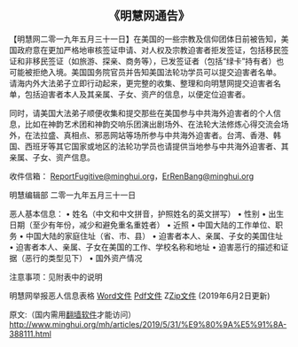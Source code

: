 <h2 align=center>《明慧网通告》</h2>

【明慧网二零一九年五月三十一日】在美国的一些宗教及信仰团体日前被告知，美国政府意在更加严格地审核签证申请、对人权及宗教迫害者拒发签证，包括移民签证和非移民签证（如旅游、探亲、商务等），已发签证者（包括“绿卡”持有者）也可能被拒绝入境。美国国务院官员并告知美国法轮功学员可以提交迫害者名单。
请海内外大法弟子立即行动起来，更完整的收集、整理和向明慧网提交迫害者名单，包括迫害者本人及其亲属、子女、资产的信息，以便定位迫害者。

同时，请美国大法弟子顺便收集和提交那些在美国参与中共海外迫害者的个人信息，比如在神韵艺术团和神韵交响乐团演出剧场外、在法轮大法修炼心得交流会场外，在法拉盛、真相点、邪恶网站等场所参与中共海外迫害者。台湾、香港、韩国、西班牙等其它国家或地区的法轮功学员也请提供当地参与中共海外迫害者、其亲属、子女、资产信息。

收件信箱： ReportFugitive@minghui.org，ErRenBang@minghui.org

明慧编辑部
二零一九年五月三十一日


恶人基本信息：
•	姓名（中文和中文拼音，护照姓名的英文拼写）
•	性别
•	出生日期（至少有年份，减少和避免重名重姓者）
•	近照
•	中国大陆的工作单位、职务
•	中国大陆的家庭住址（省、市、县）
•	迫害者本人、亲属、子女的美国住址
•	迫害者本人、亲属、子女在美国的工作、学校名称和地址
•	迫害恶行的描述和证据（恶行的类型见下）
•	国外资产情况

注意事项：见附表中的说明

明慧网举报恶人信息表格    	<a href="https://github.com/szzd2/mh/raw/master/jubao-biao-doc-20190602.doc">Word文件</a>	   <a href="https://github.com/szzd2/mh/blob/master/jubao-biao-pdf-20190602.pdf">Pdf文件</a>	   Z<a href="https://github.com/szzd2/mh/raw/master/jubao-biao-20190602.zip">Zip文件</a>	     (2019年6月2日更新)


原文:（国内需用<a href="https://git.io/fjmgJ">翻墙软件</a>才能访问）
 http://www.minghui.org/mh/articles/2019/5/31/%E9%80%9A%E5%91%8A-388111.html
